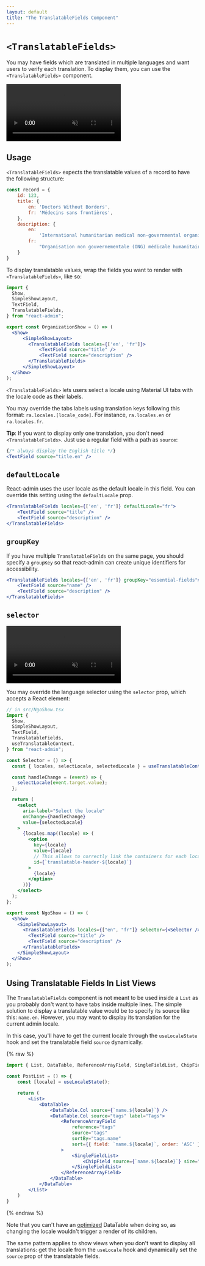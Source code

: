 ```yaml
---
layout: default
title: "The TranslatableFields Component"
---
```


# `<TranslatableFields>`

You may have fields which are translated in multiple languages and want users to verify each translation. To display them, you can use the `<TranslatableFields>` component.

<video controls autoplay playsinline muted loop>
  <source src="./img/translatable-fields-basic.webm" type="video/webm" />
  <source src="./img/translatable-fields-basic.webm" type="video/mp4" />
  Your browser does not support the video tag.
</video>

## Usage

`<TranslatableFields>` expects the translatable values of a record to have the following structure:

```js
const record = {
    id: 123,
    title: {
        en: 'Doctors Without Borders',
        fr: 'Médecins sans frontières',
    },
    description: {
        en:
            'International humanitarian medical non-governmental organisation of French origin',
        fr:
            "Organisation non gouvernementale (ONG) médicale humanitaire internationale d'origine française fondée en 1971 à Paris",
    }
}
```

To display translatable values, wrap the fields you want to render with `<TranslatableFields>`, like so:

```jsx
import {
  Show,
  SimpleShowLayout,
  TextField,
  TranslatableFields,
} from "react-admin";

export const OrganizationShow = () => (
  <Show>
      <SimpleShowLayout>
        <TranslatableFields locales={['en', 'fr']}>
            <TextField source="title" />
            <TextField source="description" />
        </TranslatableFields>
      </SimpleShowLayout>
  </Show>
);
```

`<TranslatableFields>` lets users select a locale using Material UI tabs with the locale code as their labels.

You may override the tabs labels using translation keys following this format: `ra.locales.[locale_code]`. For instance, `ra.locales.en` or `ra.locales.fr`.

**Tip**: If you want to display only one translation, you don't need `<TranslatableFields>`. Just use a regular field with a path as `source`:

```jsx
{/* always display the English title */}
<TextField source="title.en" />
```

## `defaultLocale`

React-admin uses the user locale as the default locale in this field. You can override this setting using the `defaultLocale` prop.

```jsx
<TranslatableFields locales={['en', 'fr']} defaultLocale="fr">
    <TextField source="title" />
    <TextField source="description" />
</TranslatableFields>
```

## `groupKey`

If you have multiple `TranslatableFields` on the same page, you should specify a `groupKey` so that react-admin can create unique identifiers for accessibility.

```jsx
<TranslatableFields locales={['en', 'fr']} groupKey="essential-fields">
    <TextField source="name" />
    <TextField source="description" />
</TranslatableFields>
```

## `selector`

<video controls autoplay playsinline muted loop>
  <source src="./img/translatable-fields-with-custom-selector.webm" type="video/webm" />
  <source src="./img/translatable-fields-with-custom-selector.webm" type="video/mp4" />
  Your browser does not support the video tag.
</video>

You may override the language selector using the `selector` prop, which accepts a React element:

```jsx
// in src/NgoShow.tsx
import {
  Show,
  SimpleShowLayout,
  TextField,
  TranslatableFields,
  useTranslatableContext,
} from "react-admin";

const Selector = () => {
  const { locales, selectLocale, selectedLocale } = useTranslatableContext();

  const handleChange = (event) => {
    selectLocale(event.target.value);
  };

  return (
    <select
      aria-label="Select the locale"
      onChange={handleChange}
      value={selectedLocale}
    >
      {locales.map((locale) => (
        <option
          key={locale}
          value={locale}
          // This allows to correctly link the containers for each locale to their labels
          id={`translatable-header-${locale}`}
        >
          {locale}
        </option>
      ))}
    </select>
  );
};

export const NgoShow = () => (
  <Show>
    <SimpleShowLayout>
      <TranslatableFields locales={["en", "fr"]} selector={<Selector />}>
        <TextField source="title" />
        <TextField source="description" />
      </TranslatableFields>
    </SimpleShowLayout>
  </Show>
);
```

## Using Translatable Fields In List Views

The `TranslatableFields` component is not meant to be used inside a `List` as you probably don't want to have tabs inside multiple lines. The simple solution to display a translatable value would be to specify its source like this: `name.en`. However, you may want to display its translation for the current admin locale.

In this case, you'll have to get the current locale through the `useLocaleState` hook and set the translatable field `source` dynamically.

{% raw %}
```jsx
import { List, DataTable, ReferenceArrayField, SingleFieldList, ChipField, useLocaleState } from 'react-admin';

const PostList = () => {
    const [locale] = useLocaleState();

    return (
        <List>
            <DataTable>
                <DataTable.Col source={`name.${locale}`} />
                <DataTable.Col source="tags" label="Tags">
                    <ReferenceArrayField
                        reference="tags"
                        source="tags"
                        sortBy="tags.name"
                        sort={{ field: `name.${locale}`, order: 'ASC' }}
                    >
                        <SingleFieldList>
                            <ChipField source={`name.${locale}`} size="small" />
                        </SingleFieldList>
                    </ReferenceArrayField>
                </DataTable>
            </DataTable>
        </List>
    )
}
```
{% endraw %}

Note that you can't have an [optimized](https://marmelab.com/react-admin/List.html#performance) DataTable when doing so, as changing the locale wouldn't trigger a render of its children.

The same pattern applies to show views when you don't want to display all translations: get the locale from the `useLocale` hook and dynamically set the `source` prop of the translatable fields.
